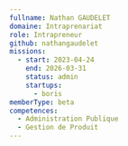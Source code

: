 ```yaml
---
fullname: Nathan GAUDELET
domaine: Intraprenariat
role: Intrapreneur
github: nathangaudelet
missions:
  - start: 2023-04-24
    end: 2026-03-31
    status: admin
    startups:
      - boris
memberType: beta
competences:
  - Administration Publique
  - Gestion de Produit
---
```

